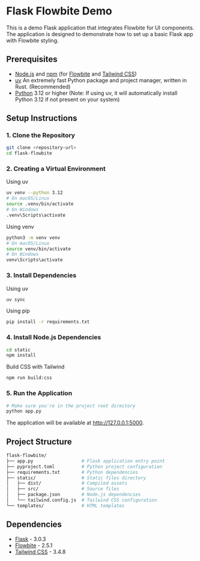 # Flask Flowbite Demo

This is a demo Flask application that integrates Flowbite for UI components. The application is designed to demonstrate how to set up a basic Flask app with Flowbite styling.

## Prerequisites

-   [Node.js](https://nodejs.org/) and [npm](https://www.npmjs.com/) (for [Flowbite](https://flowbite.com/) and [Tailwind CSS](https://tailwindcss.com/))
-   [uv](https://docs.astral.sh/uv/) An extremely fast Python package and project manager, written in Rust. (Recommended)
-   [Python](https://www.python.org/) 3.12 or higher (Note: If using uv, it will automatically install Python 3.12 if not present on your system)

## Setup Instructions

### 1. Clone the Repository

```bash
git clone <repository-url>
cd flask-flowbite
```

### 2. Creating a Virtual Environment

Using uv

```bash
uv venv --python 3.12
# On macOS/Linux
source .venv/bin/activate
# On Windows
.venv\Scripts\activate
```

Using venv

```bash
python3 -m venv venv
# On macOS/Linux
source venv/bin/activate
# On Windows
venv\Scripts\activate
```

### 3. Install Dependencies

Using uv

```bash
uv sync
```

Using pip

```bash
pip install -r requirements.txt
```

### 4. Install Node.js Dependencies

```bash
cd static
npm install
```

Build CSS with Tailwind

```bash
npm run build:css
```

### 5. Run the Application

```bash
# Make sure you're in the project root directory
python app.py
```

The application will be available at http://127.0.0.1:5000.

## Project Structure

```bash
flask-flowbite/
├── app.py                  # Flask application entry point
├── pyproject.toml          # Python project configuration
├── requirements.txt        # Python dependencies
├── static/                 # Static files directory
│   ├── dist/               # Compiled assets
│   ├── src/                # Source files
│   ├── package.json        # Node.js dependencies
│   └── tailwind.config.js  # Tailwind CSS configuration
└── templates/              # HTML templates
```

## Dependencies

-   [Flask](https://flask.palletsprojects.com/) - 3.0.3
-   [Flowbite](https://flowbite.com/) - 2.5.1
-   [Tailwind CSS](https://tailwindcss.com/) - 3.4.8
